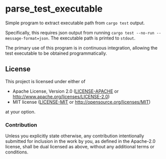 # parse_test_executable

Simple program to extract executable path from `cargo test` output.

Specifically, this requires json output from running
`cargo test --no-run --message-format=json`. The executable path is printed to `stdout`.

The primary use of this program is in continuous integration, allowing the test executable to
be obtained programmatically.

## License
This project is licensed under either of

* Apache License, Version 2.0
([LICENSE-APACHE](https://github.com/Anders429/parse_test_executable/blob/HEAD/LICENSE-APACHE) or
http://www.apache.org/licenses/LICENSE-2.0)
* MIT license
([LICENSE-MIT](https://github.com/Anders429/parse_test_executable/blob/HEAD/LICENSE-MIT) or
http://opensource.org/licenses/MIT)

at your option.

### Contribution
Unless you explicitly state otherwise, any contribution intentionally submitted for inclusion in the work by you, as defined in the Apache-2.0 license, shall be dual licensed as above, without any additional terms or conditions.

